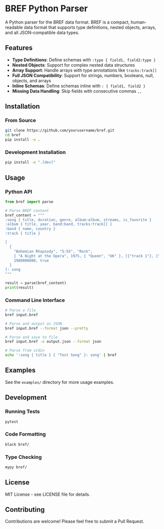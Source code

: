 # BREF Python Parser

A Python parser for the BREF data format. BREF is a compact, human-readable data format that supports type definitions, nested objects, arrays, and all JSON-compatible data types.

## Features

- **Type Definitions**: Define schemas with `:type { field1, field2:type }`
- **Nested Objects**: Support for complex nested data structures
- **Array Support**: Handle arrays with type annotations like `tracks:track[]`
- **Full JSON Compatibility**: Support for strings, numbers, booleans, null, objects, and arrays
- **Inline Schemas**: Define schemas inline with `: { field1, field2 }`
- **Missing Data Handling**: Skip fields with consecutive commas `,,`

## Installation

### From Source

```bash
git clone https://github.com/yourusername/bref.git
cd bref
pip install -e .
```

### Development Installation

```bash
pip install -e ".[dev]"
```

## Usage

### Python API

```python
from bref import parse

# Parse BREF content
bref_content = """
:song { title, duration, genre, album:album, streams, is_favorite }
:album { title, year, band:band, tracks:track[] }
:band { name, country }
:track { title }

[
  {
    "Bohemian Rhapsody", "5:55", "Rock",
    { "A Night at the Opera", 1975, { "Queen", "UK" }, [{"track 1"}, {"track 2"}] },
    1980000000, true
  }
]: song
"""

result = parse(bref_content)
print(result)
```

### Command Line Interface

```bash
# Parse a file
bref input.bref

# Parse and output as JSON
bref input.bref --format json --pretty

# Parse and save to file
bref input.bref -o output.json --format json

# Parse from stdin
echo ':song { title } { "Test Song" }: song' | bref
```

## Examples

See the `examples/` directory for more usage examples.

## Development

### Running Tests

```bash
pytest
```

### Code Formatting

```bash
black bref/
```

### Type Checking

```bash
mypy bref/
```

## License

MIT License - see LICENSE file for details.

## Contributing

Contributions are welcome! Please feel free to submit a Pull Request.
